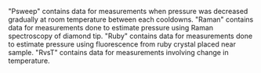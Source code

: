 "Psweep" contains data for measurements when pressure was decreased gradually at room temperature between each cooldowns.
"Raman" contains data for measurements done to estimate pressure using Raman spectroscopy of diamond tip.
"Ruby" contains data for measurements done to estimate pressure using fluorescence from ruby crystal placed near sample.
"RvsT" contains data for measurements involving change in temperature.
